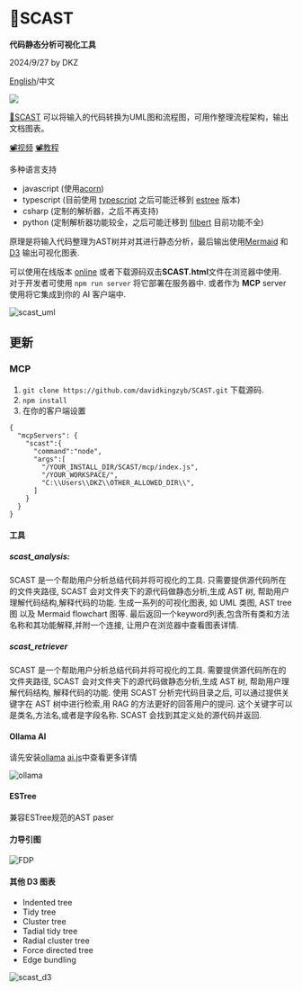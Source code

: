 # 🔱SCAST

**代码静态分析可视化工具**

2024/9/27 by DKZ

[English](./README.md)/中文

![](https://davidkingzyb.github.io/blogmd/blogImg/scastbanner.png)

[🔱SCAST](https://davidkingzyb.github.io/scast/SCAST.html) 可以将输入的代码转换为UML图和流程图，可用作整理流程架构，输出文档图表。

[📽️视频](https://www.bilibili.com/video/BV1QK2QYXEPW)
[📽️教程](https://www.bilibili.com/video/BV1EZNBejEfR)

多种语言支持
- javascript (使用[acorn](https://github.com/acornjs/acorn))
- typescript (目前使用 [typescript](https://www.typescriptlang.org/) 之后可能迁移到 [estree](https://typescript-eslint.io/) 版本)
- csharp (定制的解析器，之后不再支持)
- python (定制解析器功能较全，之后可能迁移到 [filbert](https://github.com/differentmatt/filbert) 目前功能不全)

原理是将输入代码整理为AST树并对其进行静态分析，最后输出使用[Mermaid](https://github.com/mermaid-js/mermaid-live-editor) 和 [D3](https://github.com/d3/d3) 输出可视化图表.

可以使用在线版本 [online](https://davidkingzyb.github.io/scast/SCAST.html) 或者下载源码双击**SCAST.html**文件在浏览器中使用.  
对于开发者可使用 `npm run server` 将它部署在服务器中. 或者作为 **MCP** server 使用将它集成到你的 AI 客户端中.

![scast_uml](https://github.com/user-attachments/assets/0185738e-0815-4c92-8770-e9ff2b0da1d5)

## 更新

### MCP

1. `git clone https://github.com/davidkingzyb/SCAST.git` 下载源码.
2. `npm install`
3. 在你的客户端设置
```
{
  "mcpServers": {
    "scast":{
      "command":"node",
      "args":[
        "/YOUR_INSTALL_DIR/SCAST/mcp/index.js",
        "/YOUR_WORKSPACE/",
        "C:\\Users\\DKZ\\OTHER_ALLOWED_DIR\\",
      ]
    }
  }
}
```

#### 工具

##### scast_analysis:
SCAST 是一个帮助用户分析总结代码并将可视化的工具.
只需要提供源代码所在的文件夹路径, SCAST 会对文件夹下的源代码做静态分析,生成 AST 树, 帮助用户理解代码结构,解释代码的功能. 
生成一系列的可视化图表, 如 UML 类图, AST tree 图 以及 Mermaid flowchart 图等.
最后返回一个keyword列表,包含所有类和方法名称和其功能解释,并附一个连接, 让用户在浏览器中查看图表详情.

##### scast_retriever
SCAST 是一个帮助用户分析总结代码并将可视化的工具.
需要提供源代码所在的文件夹路径, SCAST 会对文件夹下的源代码做静态分析,生成 AST 树, 帮助用户理解代码结构, 解释代码的功能. 
使用 SCAST 分析完代码目录之后, 可以通过提供关键字在 AST 树中进行检索,用 RAG 的方法更好的回答用户的提问.
这个关键字可以是类名,方法名,或者是字段名称. SCAST 会找到其定义处的源代码并返回. 

#### Ollama AI

请先安装[ollama](https://ollama.com/)
[ai.js](./js/ai.js)中查看更多详情

![ollama](https://github.com/user-attachments/assets/afe8f504-17f7-4897-9990-4baa4f66213d)

#### ESTree

兼容ESTree规范的AST paser

#### 力导引图

![FDP](https://github.com/user-attachments/assets/6a34b405-492e-4966-a075-fce60330bccf)

#### 其他 D3 图表

- Indented tree
- Tidy tree
- Cluster tree
- Tadial tidy tree
- Radial cluster tree
- Force directed tree
- Edge bundling

![scast_d3](https://github.com/user-attachments/assets/11c4e11f-05e6-48b0-a3ee-c1e5f6a0816d)
